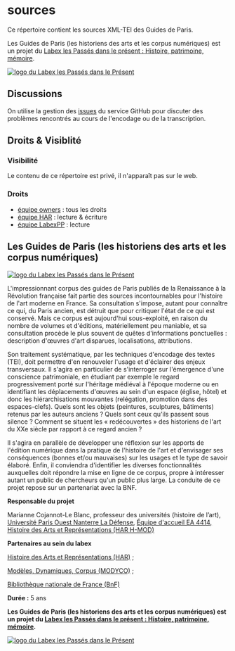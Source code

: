 sources
=======

Ce répertoire contient les sources XML-TEI des Guides de Paris.

Les Guides de Paris (les historiens des arts et les corpus numériques) est un projet du [Labex les Passés dans le présent : Histoire, patrimoine, mémoire](http://passes-present.eu/ "Site du Labex").

[![logo du Labex les Passés dans le Présent](http://passes-present.eu/sites/default/files/labex-passes-present-logo.png "Site du Labex")](http://passes-present.eu/)


Discussions
-----------

On utilise la gestion des [issues][issues] du service GitHub pour discuter des problèmes rencontrés au cours de l'encodage ou de la transcription.

[issues]: https://github.com/guidesDeParis/sources/issues


Droits & Visiblité
-----------

### Visibilité

Le contenu de ce répertoire est privé, il n'apparaît pas sur le web.

### Droits

- [équipe owners][owners] :   tous les droits
- [équipe HAR][HAR] :         lecture & écriture
- [équipe LabexPP][LabexPP] : lecture

[HAR]: https://github.com/orgs/guidesDeParis/teams/har
[LabexPP]: https://github.com/orgs/guidesDeParis/teams/LabexPP
[owners]: https://github.com/orgs/guidesDeParis/teams/owners


Les Guides de Paris (les historiens des arts et les corpus numériques)
---------

[![logo du Labex les Passés dans le Présent](http://passes-present.eu/sites/all/themes/pastpre/css/icone-projet-2.png)](http://passes-present.eu/)


L'impressionnant corpus des guides de Paris publiés de la Renaissance à la  Révolution française fait partie des sources incontournables pour l'histoire de  l'art moderne en France. Sa consultation s'impose, autant pour connaître ce  qui, du Paris ancien, est détruit que pour critiquer l'état de ce qui est  conservé. Mais ce corpus est aujourd'hui sous-exploité, en raison du nombre de  volumes et d'éditions, matériellement peu maniable, et sa consultation procède  le plus souvent de quêtes d'informations ponctuelles : description d'œuvres  d'art disparues, localisations, attributions.

Son traitement systématique, par  les techniques d'encodage des textes (TEI), doit permettre d'en renouveler  l'usage et d'éclairer des enjeux transversaux. Il s'agira en particulier de  s'interroger sur l'émergence d'une conscience patrimoniale, en étudiant par exemple le regard progressivement porté sur l'héritage médiéval à l'époque  moderne ou en identifiant les déplacements d'œuvres au sein d'un espace  (église, hôtel) et donc les hiérarchisations mouvantes (relégation, promotion  dans des espaces-clefs). Quels sont les objets (peintures, sculptures,  bâtiments) retenus par les auteurs anciens ? Quels sont ceux qu'ils passent  sous silence ? Comment se situent les « redécouvertes » des historiens de l'art  du XXe siècle par rapport à ce regard ancien ?

Il s'agira en parallèle de  développer une réflexion sur les apports de l'édition numérique dans la  pratique de l'histoire de l'art et d'envisager ses conséquences (bonnes et/ou  mauvaises) sur les usages et le type de savoir élaboré. Enfin, il conviendra  d'identifier les diverses fonctionnalités auxquelles doit répondre la mise en  ligne de ce corpus, propre à intéresser autant un public de chercheurs qu'un  public plus large. La conduite de ce projet repose sur un partenariat avec la BNF.


**Responsable du projet**

Marianne Cojannot-Le Blanc, professeur des universités (histoire de l’art), [Université Paris Ouest Nanterre La Défense](http://www.u-paris10.fr/), [Équipe d'accueil EA 4414, Histoire des Arts et Représentations (HAR H-MOD)](http://har.u-paris10.fr)


**Partenaires au sein du labex**

[Histoire des Arts et Représentations (HAR)](http://har.u-paris10.fr) ;

[Modèles, Dynamiques, Corpus (MODYCO)](http://www.modyco.fr) ;

[Bibliothèque nationale de France (BnF)](http://www.bnf.fr)


**Durée :** 5 ans


**Les Guides de Paris (les historiens des arts et les corpus numériques) est un projet du [Labex les Passés dans le présent : Histoire, patrimoine, mémoire](http://passes-present.eu/ "Site du Labex").**

[![logo du Labex les Passés dans le Présent](http://passes-present.eu/sites/default/files/labex-passes-present-logo.png "Site du Labex")](http://passes-present.eu/)

